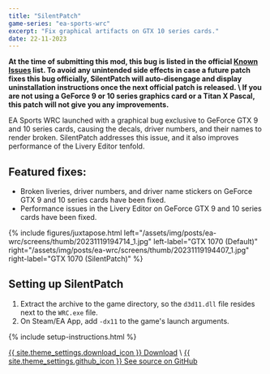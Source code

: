 ```yaml
---
title: "SilentPatch"
game-series: "ea-sports-wrc"
excerpt: "Fix graphical artifacts on GTX 10 series cards."
date: 22-11-2023
---
```


**<span style="white-space:nowrap"><i class="fas fa-info-circle"></i> At</span> the time of submitting this mod, this bug is listed in the official
[Known Issues](https://answers.ea.com/t5/General-Discussion/EA-SPORTS-WRC-Release-Notes/m-p/13145127/thread-id/559) list.
To avoid any unintended side effects in case a future patch fixes this bug officially, SilentPatch will auto-disengage and display uninstallation instructions
once the next official patch is <span style="white-space:nowrap">released. <i class="fas fa-info-circle"></i></span> \\
<span style="white-space:nowrap"><i class="fas fa-info-circle"></i> If</span> you are not using a GeForce 9 or 10 series graphics card or a Titan X Pascal,
this patch will not give you any <span style="white-space:nowrap">improvements. <i class="fas fa-info-circle"></i></span>**


EA Sports WRC launched with a graphical bug exclusive to GeForce GTX 9 and 10 series cards, causing the decals, driver numbers, and their names to render broken.
SilentPatch addresses this issue, and it also improves performance of the Livery Editor tenfold.

## Featured fixes:

* Broken liveries, driver numbers, and driver name stickers on GeForce GTX 9 and 10 series cards have been fixed.
* Performance issues in the Livery Editor on GeForce GTX 9 and 10 series cards have been fixed.

{% include figures/juxtapose.html left="/assets/img/posts/ea-wrc/screens/thumb/20231119194714_1.jpg" left-label="GTX 1070 (Default)"
                right="/assets/img/posts/ea-wrc/screens/thumb/20231119194407_1.jpg" right-label="GTX 1070 (SilentPatch)" %}

## Setting up SilentPatch
1. Extract the archive to the game directory, so the `d3d11.dll` file resides next to the `WRC.exe` file.
2. On Steam/EA App, add `-dx11` to the game's launch arguments.

{% include setup-instructions.html %}

<a href="https://github.com/CookiePLMonster/SilentPatchEAWRC/releases/latest/download/SilentPatchEAWRC.zip" class="button" role="button">{{ site.theme_settings.download_icon }} Download</a> \\
<a href="https://github.com/CookiePLMonster/SilentPatchEAWRC" class="button github" role="button" target="_blank">{{ site.theme_settings.github_icon }} See source on GitHub</a>

